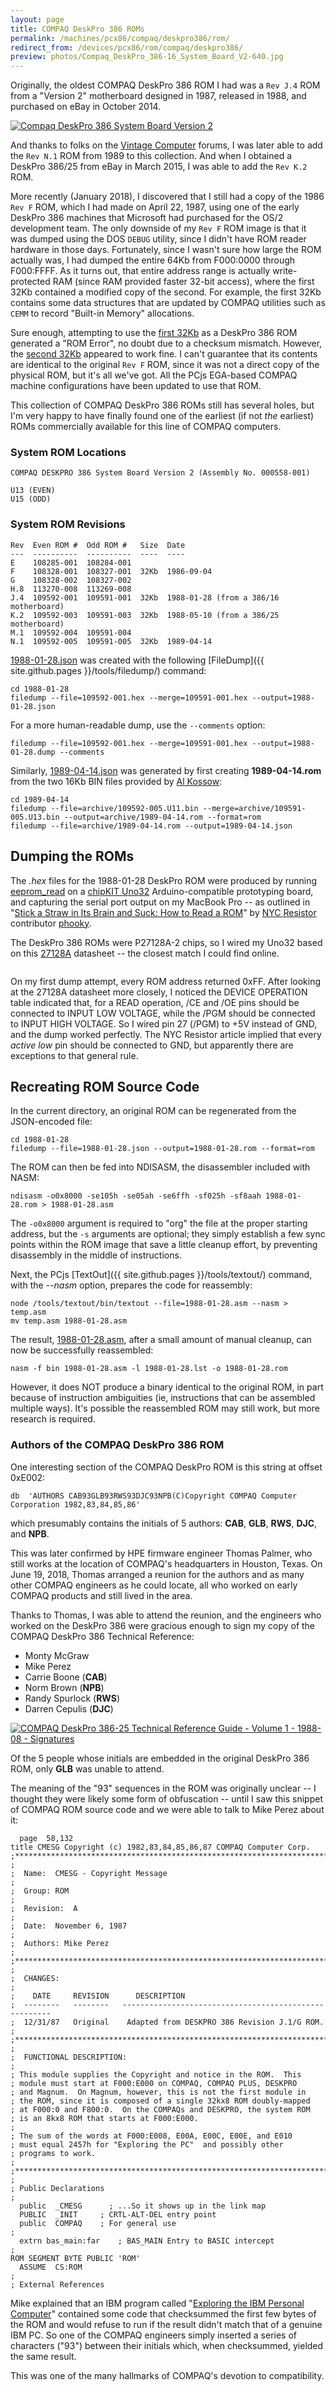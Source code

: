 ```yaml
---
layout: page
title: COMPAQ DeskPro 386 ROMs
permalink: /machines/pcx86/compaq/deskpro386/rom/
redirect_from: /devices/pcx86/rom/compaq/deskpro386/
preview: photos/Compaq_DeskPro_386-16_System_Board_V2-640.jpg
---
```


Originally, the oldest COMPAQ DeskPro 386 ROM I had was a `Rev J.4` ROM from a "Version 2" motherboard designed
in 1987, released in 1988, and purchased on eBay in October 2014.

[<img src="photos/Compaq_DeskPro_386-16_System_Board_V2-640.jpg" alt="Compaq DeskPro 386 System Board Version 2"/>](photos/Compaq_DeskPro_386-16_System_Board_V2.jpg)

And thanks to folks on the [Vintage Computer](http://www.vintage-computer.com/) forums, I was later able to add
the `Rev N.1` ROM from 1989 to this collection.  And when I obtained a DeskPro 386/25 from eBay in March 2015, I was
able to add the `Rev K.2` ROM.

More recently (January 2018), I discovered that I still had a copy of the 1986 `Rev F` ROM, which I had made on
April 22, 1987, using one of the early DeskPro 386 machines that Microsoft had purchased for the OS/2 development team.
The only downside of my `Rev F` ROM image is that it was dumped using the DOS `DEBUG` utility, since I didn't have
ROM reader hardware in those days.  Fortunately, since I wasn't sure how large the ROM actually was, I had dumped the
entire 64Kb from F000:0000 through F000:FFFF.  As it turns out, that entire address range is actually write-protected
RAM (since RAM provided faster 32-bit access), where the first 32Kb contained a modified copy of the second.  For example,
the first 32Kb contains some data structures that are updated by COMPAQ utilities such as `CEMM` to record "Built-in Memory"
allocations.

Sure enough, attempting to use the [first 32Kb](1986-09-04/1986-09-04-LO.json) as a DeskPro 386 ROM generated a
"ROM Error", no doubt due to a checksum mismatch.  However, the [second 32Kb](1986-09-04/1986-09-04-HI.json) appeared
to work fine.  I can't guarantee that its contents are identical to the original `Rev F` ROM, since it was not a
direct copy of the physical ROM, but it's all we've got.  All the PCjs EGA-based COMPAQ machine configurations have been
updated to use that ROM.

This collection of COMPAQ DeskPro 386 ROMs still has several holes, but I'm very happy to have finally found one of the
earliest (if not *the* earliest) ROMs commercially available for this line of COMPAQ computers.

### System ROM Locations

    COMPAQ DESKPRO 386 System Board Version 2 (Assembly No. 000558-001)
    
    U13 (EVEN)
    U15 (ODD)

### System ROM Revisions

	Rev  Even ROM #  Odd ROM #   Size  Date
	---  ----------  ----------  ----  ----
	E    108285-001  108284-001
	F    108328-001  108327-001  32Kb  1986-09-04
	G    108328-002  108327-002
	H.8  113270-008  113269-008
	J.4  109592-001  109591-001  32Kb  1988-01-28 (from a 386/16 motherboard)
	K.2  109592-003  109591-003  32Kb  1988-05-10 (from a 386/25 motherboard)
	M.1  109592-004  109591-004
	N.1  109592-005  109591-005  32Kb  1989-04-14	

[1988-01-28.json](1988-01-28/1988-01-28.json) was created with the following [FileDump]({{ site.github.pages }}/tools/filedump/) command:

	cd 1988-01-28
	filedump --file=109592-001.hex --merge=109591-001.hex --output=1988-01-28.json

For a more human-readable dump, use the `--comments` option:

	filedump --file=109592-001.hex --merge=109591-001.hex --output=1988-01-28.dump --comments

Similarly, [1989-04-14.json](1989-04-14/1989-04-14.json) was generated by first creating **1989-04-14.rom**
from the two 16Kb BIN files provided by [Al Kossow](http://www.vintage-computer.com/vcforum/member.php?2256-Al-Kossow):

	cd 1989-04-14
	filedump --file=archive/109592-005.U11.bin --merge=archive/109591-005.U13.bin --output=archive/1989-04-14.rom --format=rom
	filedump --file=archive/1989-04-14.rom --output=1989-04-14.json

Dumping the ROMs
----------------

The *.hex* files for the 1988-01-28 DeskPro ROM were produced by running
[eeprom_read](http://github.com/phooky/PROM/blob/master/tools/eeprom_read/eeprom_read.pde)
on a [chipKIT Uno32](http://www.digilentinc.com/Products/Detail.cfm?NavPath=2,892,893&Prod=CHIPKIT-UNO32)
Arduino-compatible prototyping board, and capturing the serial port output on my MacBook Pro -- as outlined in
"[Stick a Straw in Its Brain and Suck: How to Read a ROM](http://www.nycresistor.com/2012/07/07/stick-a-straw-in-its-brain-and-suck-how-to-read-a-rom/)"
by [NYC Resistor](http://www.nycresistor.com/) contributor [phooky](http://www.nycresistor.com/author/phooky/).

The DeskPro 386 ROMs were P27128A-2 chips, so I wired my Uno32 based on this
[27128A](https://1drv.ms/b/s!ArcO_mFRe1Z9gqEu9pZaLgq772i_fQ?e=LZxxHU) datasheet -- the closest match I could find online.

![<img src="photos/Compaq_DeskPro_386-16_System_ROM_V2_Breadboard-640.jpg" alt="Compaq DeskPro 386 System ROM Version 2"/>](photos/Compaq_DeskPro_386-16_System_ROM_V2_Breadboard.jpg)

On my first dump attempt, every ROM address returned 0xFF.  After looking at the 27128A datasheet more closely,
I noticed the DEVICE OPERATION table indicated that, for a READ operation, /CE and /OE pins should be connected to
INPUT LOW VOLTAGE, while the /PGM should be connected to INPUT HIGH VOLTAGE.  So I wired pin 27 (/PGM) to +5V instead
of GND, and the dump worked perfectly.  The NYC Resistor article implied that every *active low* pin should be
connected to GND, but apparently there are exceptions to that general rule.

Recreating ROM Source Code
--------------------------

In the current directory, an original ROM can be regenerated from the JSON-encoded file:

	cd 1988-01-28
	filedump --file=1988-01-28.json --output=1988-01-28.rom --format=rom

The ROM can then be fed into NDISASM, the disassembler included with NASM:

	ndisasm -o0x8000 -se105h -se05ah -se6ffh -sf025h -sf8aah 1988-01-28.rom > 1988-01-28.asm

The `-o0x8000` argument is required to "org" the file at the proper starting address, but the `-s` arguments
are optional; they simply establish a few sync points within the ROM image that save a little cleanup effort, by
preventing disassembly in the middle of instructions.

Next, the PCjs [TextOut]({{ site.github.pages }}/tools/textout/) command, with the *--nasm* option, prepares the code for reassembly:

	node /tools/textout/bin/textout --file=1988-01-28.asm --nasm > temp.asm
	mv temp.asm 1988-01-28.asm

The result, [1988-01-28.asm](1988-01-28/1988-01-28.asm), after a small amount of manual cleanup, can now be
successfully reassembled:

	nasm -f bin 1988-01-28.asm -l 1988-01-28.lst -o 1988-01-28.rom

However, it does NOT produce a binary identical to the original ROM, in part because of instruction ambiguities (ie,
instructions that can be assembled multiple ways).  It's possible the reassembled ROM may still work, but more research
is required.

### Authors of the COMPAQ DeskPro 386 ROM

One interesting section of the COMPAQ DeskPro ROM is this string at offset 0xE002:
 
	db	'AUTHORS CAB93GLB93RWS93DJC93NPB(C)Copyright COMPAQ Computer Corporation 1982,83,84,85,86'

which presumably contains the initials of 5 authors: **CAB**, **GLB**, **RWS**, **DJC**, and **NPB**.

This was later confirmed by HPE firmware engineer Thomas Palmer, who still works at the location
of COMPAQ's headquarters in Houston, Texas.  On June 19, 2018, Thomas arranged a reunion for the authors
and as many other COMPAQ engineers as he could locate, all who worked on early COMPAQ products and still
lived in the area.

Thanks to Thomas, I was able to attend the reunion, and the engineers who worked on the DeskPro 386 were
gracious enough to sign my copy of the COMPAQ DeskPro 386 Technical Reference:

- Monty McGraw
- Mike Perez
- Carrie Boone (**CAB**)
- Norm Brown (**NPB**)
- Randy Spurlock (**RWS**)
- Darren Cepulis (**DJC**)

[![COMPAQ DeskPro 386-25 Technical Reference Guide - Volume 1 - 1988-08 - Signatures](/machines/pcx86/compaq/deskpro386/photos/COMPAQ_DeskPro_386-25_Technical_Reference_Guide-Vol1-1988-08-Signatures.png)](/machines/pcx86/compaq/deskpro386/)

Of the 5 people whose initials are embedded in the original DeskPro 386 ROM, only **GLB** was unable to attend.

The meaning of the "93" sequences in the ROM was originally unclear -- I thought they were likely some form
of obfuscation -- until I saw this snippet of COMPAQ ROM source code and we were able to talk to Mike Perez about it:

      page  58,132
    title CMESG Copyright (c) 1982,83,84,85,86,87 COMPAQ Computer Corp.
    ;******************************************************************************
    ;
    ;  Name:  CMESG - Copyright Message
    ;
    ;  Group: ROM
    ;
    ;  Revision:  A
    ;
    ;  Date:  November 6, 1987
    ;
    ;  Authors: Mike Perez
    ;
    ;******************************************************************************
    ;
    ;  CHANGES:
    ;
    ;    DATE     REVISION      DESCRIPTION
    ;  --------   --------   ------------------------------------------------------
    ;  12/31/87   Original    Adapted from DESKPRO 386 Revision J.1/G ROM.
    ;
    ;******************************************************************************
    ;
    ;  FUNCTIONAL DESCRIPTION:
    ;
    ; This module supplies the Copyright and notice in the ROM.  This
    ; module must start at F000:E000 on COMPAQ, COMPAQ PLUS, DESKPRO
    ; and Magnum.  On Magnum, however, this is not the first module in
    ; the ROM, since it is composed of a single 32kx8 ROM doubly-mapped
    ; at F000:0 and F800:0.  On the COMPAQs and DESKPRO, the system ROM
    ; is an 8kx8 ROM that starts at F000:E000.
    ;
    ; The sum of the words at F000:E008, E00A, E00C, E00E, and E010
    ; must equal 2457h for "Exploring the PC"  and possibly other
    ; programs to work.
    ;
    ;******************************************************************************
    ;
    ; Public Declarations
    ;
      public  _CMESG      ; ...So it shows up in the link map
      PUBLIC  _INIT     ; CRTL-ALT-DEL entry point
      public  COMPAQ    ; For general use
    ;
      extrn bas_main:far    ; BAS_MAIN Entry to BASIC intercept
    ;
    ROM SEGMENT BYTE PUBLIC 'ROM'
      ASSUME  CS:ROM
    ;
    ; External References

Mike explained that an IBM program called "[Exploring the IBM Personal Computer](/software/pcx86/demo/ibm/exploring/)"
contained some code that checksummed the first few bytes of the ROM and would refuse to run if the result didn't match
that of a genuine IBM PC.  So one of the COMPAQ engineers simply inserted a series of characters ("93") between their
initials which, when checksummed, yielded the same result.

This was one of the many hallmarks of COMPAQ's devotion to compatibility.
